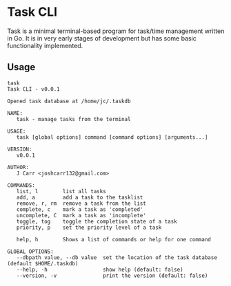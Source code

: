 # Task CLI

Task is a minimal terminal-based program for task/time management written in
Go. It is in very early stages of development but has some basic functionality
implemented.

## Usage
```
task
Task CLI - v0.0.1

Opened task database at /home/jc/.taskdb

NAME:
   task - manage tasks from the terminal

USAGE:
   task [global options] command [command options] [arguments...]

VERSION:
   v0.0.1

AUTHOR:
   J Carr <joshcarr132@gmail.com>

COMMANDS:
   list, l        list all tasks
   add, a         add a task to the tasklist
   remove, r, rm  remove a task from the list
   complete, c    mark a task as 'completed'
   uncomplete, C  mark a task as 'incomplete'
   toggle, tog    toggle the completion state of a task
   priority, p    set the priority level of a task

   help, h        Shows a list of commands or help for one command

GLOBAL OPTIONS:
   --dbpath value, --db value  set the location of the task database (default $HOME/.taskdb)
   --help, -h                  show help (default: false)
   --version, -v               print the version (default: false)
```
